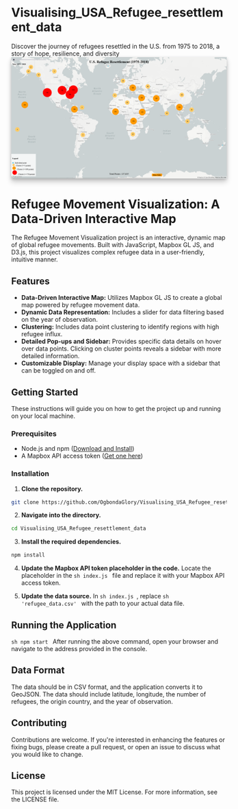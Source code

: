 # Visualising_USA_Refugee_resettlement_data
 Discover the journey of refugees resettled in the U.S. from 1975 to 2018, a story of hope, resilience, and diversity
<img src="./USREFUGEES.png" alt="Immersive Data Visualisation Screenshot" title="Screenshot of the Immersive Data Visualisation Application" style="box-shadow: 0 8px 12px rgba(0, 0, 0, 0.2), 0 2px 6px rgba(0, 0, 0, 0.16);">

# Refugee Movement Visualization: A Data-Driven Interactive Map

The Refugee Movement Visualization project is an interactive, dynamic map of global refugee movements. Built with JavaScript, Mapbox GL JS, and D3.js, this project visualizes complex refugee data in a user-friendly, intuitive manner.

## Features

- **Data-Driven Interactive Map:** Utilizes Mapbox GL JS to create a global map powered by refugee movement data.
- **Dynamic Data Representation:** Includes a slider for data filtering based on the year of observation.
- **Clustering:** Includes data point clustering to identify regions with high refugee influx.
- **Detailed Pop-ups and Sidebar:** Provides specific data details on hover over data points. Clicking on cluster points reveals a sidebar with more detailed information.
- **Customizable Display:** Manage your display space with a sidebar that can be toggled on and off.

## Getting Started

These instructions will guide you on how to get the project up and running on your local machine.

### Prerequisites

- Node.js and npm ([Download and Install](https://nodejs.org/))
- A Mapbox API access token ([Get one here](https://account.mapbox.com/))

### Installation

1. **Clone the repository.**
```sh
git clone https://github.com/OgbondaGlory/Visualising_USA_Refugee_resettlement_data.git
```
2. **Navigate into the directory.**
```sh 
cd Visualising_USA_Refugee_resettlement_data 
```

3. **Install the required dependencies.** 
```sh 
npm install
```
4. **Update the Mapbox API token placeholder in the code.**
Locate the placeholder in the ```sh index.js ``` file and replace it with your Mapbox API access token.

5. **Update the data source.**
In ```sh index.js ```, replace ```sh 'refugee_data.csv' ``` with the path to your actual data file.

## Running the Application
```sh npm start ```
After running the above command, open your browser and navigate to the address provided in the console.

## Data Format
The data should be in CSV format, and the application converts it to GeoJSON. The data should include latitude, longitude, the number of refugees, the origin country, and the year of observation.

## Contributing
Contributions are welcome. If you're interested in enhancing the features or fixing bugs, please create a pull request, or open an issue to discuss what you would like to change.

## License
This project is licensed under the MIT License. For more information, see the LICENSE file.

